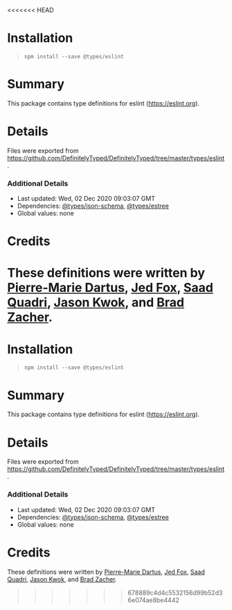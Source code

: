 <<<<<<< HEAD
# Installation
> `npm install --save @types/eslint`

# Summary
This package contains type definitions for eslint (https://eslint.org).

# Details
Files were exported from https://github.com/DefinitelyTyped/DefinitelyTyped/tree/master/types/eslint.

### Additional Details
 * Last updated: Wed, 02 Dec 2020 09:03:07 GMT
 * Dependencies: [@types/json-schema](https://npmjs.com/package/@types/json-schema), [@types/estree](https://npmjs.com/package/@types/estree)
 * Global values: none

# Credits
These definitions were written by [Pierre-Marie Dartus](https://github.com/pmdartus), [Jed Fox](https://github.com/j-f1), [Saad Quadri](https://github.com/saadq), [Jason Kwok](https://github.com/JasonHK), and [Brad Zacher](https://github.com/bradzacher).
=======
# Installation
> `npm install --save @types/eslint`

# Summary
This package contains type definitions for eslint (https://eslint.org).

# Details
Files were exported from https://github.com/DefinitelyTyped/DefinitelyTyped/tree/master/types/eslint.

### Additional Details
 * Last updated: Wed, 02 Dec 2020 09:03:07 GMT
 * Dependencies: [@types/json-schema](https://npmjs.com/package/@types/json-schema), [@types/estree](https://npmjs.com/package/@types/estree)
 * Global values: none

# Credits
These definitions were written by [Pierre-Marie Dartus](https://github.com/pmdartus), [Jed Fox](https://github.com/j-f1), [Saad Quadri](https://github.com/saadq), [Jason Kwok](https://github.com/JasonHK), and [Brad Zacher](https://github.com/bradzacher).
>>>>>>> 678889c4d4c5532156d99b52d36e074ae8be4442
